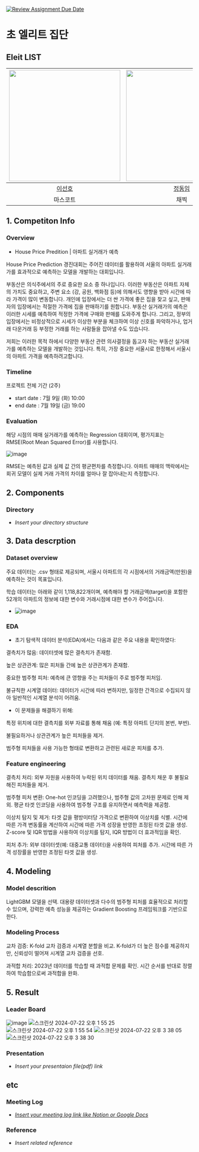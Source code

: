 [![Review Assignment Due Date](https://classroom.github.com/assets/deadline-readme-button-22041afd0340ce965d47ae6ef1cefeee28c7c493a6346c4f15d667ab976d596c.svg)](https://classroom.github.com/a/D1pZhJxu)
# 초 엘리트 집단

## Eleit LIST



| <img src="https://github.com/UpstageAILab3/upstage-ml-regression-ml12/assets/60285169/696a725d-f2da-44e3-9145-ad14764c373d" width="300" height="300">| <img src="https://github.com/UpstageAILab3/upstage-ml-regression-ml12/assets/60285169/e82c70ed-7aaf-43cc-ad03-5e429820e20c" width="300" height="300"> | <img src="https://github.com/UpstageAILab3/upstage-ml-regression-ml12/assets/60285169/65a02ae5-ab11-4295-8f69-f5ddb482718f" width="300" height="300">| <img src="https://github.com/UpstageAILab3/upstage-ml-regression-ml12/assets/60285169/196b8d22-49b0-4432-bf75-c18cc0942159" img="300" height="300">|
| :--------------------------------------------------------------: | :--------------------------------------------------------------: | :--------------------------------------------------------------: | :--------------------------------------------------------------: |
|            [이선호](https://github.com/UpstageAILab)             |            [정동임](https://github.com/UpstageAILab)             |            [허동재](https://github.com/UpstageAILab)             |            [김시연](https://github.com/UpstageAILab)             |
|                            마스코트                             |                      채찍                             |                            리더보드 중독자                           |                            당근                           |  

## 1. Competiton Info

### Overview

- House Price Predition | 아파트 실거래가 예측

House Price Prediction 경진대회는 주어진 데이터를 활용하여 서울의 아파트 실거래가를 효과적으로 예측하는 모델을 개발하는 대회입니다. 

부동산은 의식주에서의 주로 중요한 요소 중 하나입니다. 이러한 부동산은 아파트 자체의 가치도 중요하고, 주변 요소 (강, 공원, 백화점 등)에 의해서도 영향을 받아 시간에 따라 가격이 많이 변동합니다. 개인에 입장에서는 더 싼 가격에 좋은 집을 찾고 싶고, 판매자의 입장에서는 적절한 가격에 집을 판매하기를 원합니다. 부동산 실거래가의 예측은 이러한 시세를 예측하여 적정한 가격에 구매와 판매를 도와주게 합니다. 그리고, 정부의 입장에서는 비정상적으로 시세가 이상한 부분을 체크하여 이상 신호를 파악하거나, 업거래 다운거래 등 부정한 거래를 하는 사람들을 잡아낼 수도 있습니다. 

저희는 이러한 목적 하에서 다양한 부동산 관련 의사결정을 돕고자 하는 부동산 실거래가를 예측하는 모델을 개발하는 것입니다. 특히, 가장 중요한 서울시로 한정해서 서울시의 아파트 가격을 예측하려고합니다.

### Timeline

프로젝트 전체 기간 (2주)
- start date : 7월 9일 (화) 10:00
- end date : 7월 19일 (금) 19:00

### Evaluation

해당 시점의 매매 실거래가를 예측하는 Regression 대회이며, 평가지표는 RMSE(Root Mean Squared Error)를 사용합니다.

![image](https://github.com/user-attachments/assets/a1e5f1bc-28b7-4aa9-807d-a31ceada06d1)

RMSE는 예측된 값과 실제 값 간의 평균편차를 측정합니다. 아파트 매매의 맥락에서는 회귀 모델이 실제 거래 가격의 차이를 얼마나 잘 잡아내는지 측정합니다. 

## 2. Components

### Directory

- _Insert your directory structure_

## 3. Data descrption

### Dataset overview

주요 데이터는 .csv 형태로 제공되며, 서울시 아파트의 각 시점에서의 거래금액(만원)을 예측하는 것이 목표입니다.

학습 데이터는 아래와 같이 1,118,822개이며, 예측해야 할 거래금액(target)을 포함한 52개의 아파트의 정보에 대한 변수와 거래시점에 대한 변수가 주어집니다.

- ![image](https://github.com/user-attachments/assets/4620b855-30ee-4a2f-98fb-863db801518d)


### EDA

- 초기 탐색적 데이터 분석(EDA)에서는 다음과 같은 주요 내용을 확인하였다:

결측치가 많음: 데이터셋에 많은 결측치가 존재함.

높은 상관관계: 많은 피처들 간에 높은 상관관계가 존재함.

중요한 범주형 피처: 예측에 큰 영향을 주는 피처들이 주로 범주형 피처임.

불규칙한 시계열 데이터: 데이터가 시간에 따라 변하지만, 일정한 간격으로 수집되지 않아 일반적인 시계열 분석이 어려움.


- 이 문제들을 해결하기 위해:

특정 위치에 대한 결측치를 외부 자료를 통해 채움 (예: 특정 아파트 단지의 본번, 부번).

불필요하거나 상관관계가 높은 피처들을 제거.

범주형 피처들을 사용 가능한 형태로 변환하고 관련된 새로운 피처를 추가.


### Feature engineering

결측치 처리:
외부 자원을 사용하여 누락된 위치 데이터를 채움.
결측치 채운 후 불필요해진 피처들을 제거.

범주형 피처 변환:
One-hot 인코딩을 고려했으나, 범주형 값의 고차원 문제로 인해 제외.
평균 타겟 인코딩을 사용하여 범주형 구조를 유지하면서 예측력을 제공함.

이상치 탐지 및 제거:
타겟 값을 평방미터당 가격으로 변환하여 이상치를 식별.
시간에 따른 가격 변동률을 계산하여 시간에 따른 가격 성장을 반영한 조정된 타겟 값을 생성.
Z-score 및 IQR 방법을 사용하여 이상치를 탐지, IQR 방법이 더 효과적임을 확인.

피처 추가:
외부 데이터셋(예: 대중교통 데이터)을 사용하여 피처를 추가.
시간에 따른 가격 성장률을 반영한 조정된 타겟 값을 생성.


## 4. Modeling

### Model descrition

LightGBM 모델을 선택. 대용량 데이터셋과 다수의 범주형 피처를 효율적으로 처리할 수 있으며, 강력한 예측 성능을 제공하는 Gradient Boosting 프레임워크를 기반으로 한다.

### Modeling Process

교차 검증:
K-fold 교차 검증과 시계열 분할을 비교.
K-fold가 더 높은 점수를 제공하지만, 신뢰성이 떨어져 시계열 교차 검증을 선호.

과적합 처리:
2023년 데이터를 학습할 때 과적합 문제를 확인.
시간 순서를 반대로 정렬하여 학습함으로써 과적합을 완화.

## 5. Result

### Leader Board

![image](https://github.com/user-attachments/assets/b4e77cd3-983c-40af-b4c4-316b22679c02)
![스크린샷 2024-07-22 오후 1 55 25](https://github.com/user-attachments/assets/2695689c-8a2c-4d01-885a-e24e77f2db17)
![스크린샷 2024-07-22 오후 1 55 54](https://github.com/user-attachments/assets/d470a01f-b084-4eeb-9002-46fc5605b645)
![스크린샷 2024-07-22 오후 3 38 05](https://github.com/user-attachments/assets/07ac405b-ac94-4246-af1c-f8ee00ae1b63)
![스크린샷 2024-07-22 오후 3 38 30](https://github.com/user-attachments/assets/c31fc669-b4f9-4c1b-8d8b-d2b56c8680a6)


### Presentation

- _Insert your presentaion file(pdf) link_

## etc

### Meeting Log

- [_Insert your meeting log link like Notion or Google Docs_](https://www.notion.so/12-26a6cff2d7774a8eb03af0de69de6d8f)

### Reference

- _Insert related reference_
